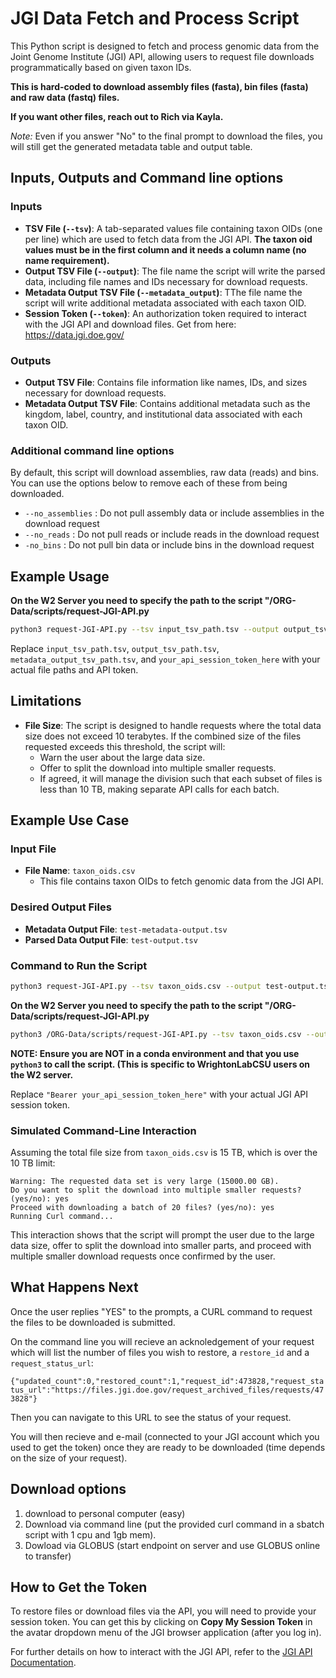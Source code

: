 # JGI Data Fetch and Process Script

This Python script is designed to fetch and process genomic data from the Joint Genome Institute (JGI) API, allowing users to request file downloads programmatically based on given taxon IDs.

**This is hard-coded to download assembly files (fasta), bin files (fasta) and raw data (fastq) files.**

**If you want other files, reach out to Rich via Kayla.**


*Note:* Even if you answer "No" to the final prompt to download the files, you will still get the generated metadata table and output table.


## Inputs, Outputs and Command line options

### Inputs
- **TSV File (`--tsv`)**: A tab-separated values file containing taxon OIDs (one per line) which are used to fetch data from the JGI API. **The taxon oid values must be in the first column and it needs a column name (no name requirement).**
- **Output TSV File (`--output`)**: The file name the script will write the parsed data, including file names and IDs necessary for download requests.
- **Metadata Output TSV File (`--metadata_output`)**: TThe file name the script will write additional metadata associated with each taxon OID.
- **Session Token (`--token`)**: An authorization token required to interact with the JGI API and download files. Get from here: https://data.jgi.doe.gov/

### Outputs
- **Output TSV File**: Contains file information like names, IDs, and sizes necessary for download requests.
- **Metadata Output TSV File**: Contains additional metadata such as the kingdom, label, country, and institutional data associated with each taxon OID.

### Additional command line options

By default, this script will download assemblies, raw data (reads) and bins. You can use the options below to remove each of these from being downloaded. 

- `--no_assemblies` : Do not pull assembly data or include assemblies in the download request
- `--no_reads` : Do not pull reads or include reads in the download request
- `-no_bins` : Do not pull bin data or include bins in the download request

## Example Usage

**On the W2 Server you need to specify the path to the script "/ORG-Data/scripts/request-JGI-API.py**

```bash
python3 request-JGI-API.py --tsv input_tsv_path.tsv --output output_tsv_path.tsv --metadata_output metadata_output_tsv_path.tsv --token "Bearer your_api_session_token_here"
```

Replace `input_tsv_path.tsv`, `output_tsv_path.tsv`, `metadata_output_tsv_path.tsv`, and `your_api_session_token_here` with your actual file paths and API token.

## Limitations

- **File Size**: The script is designed to handle requests where the total data size does not exceed 10 terabytes. If the combined size of the files requested exceeds this threshold, the script will:
  - Warn the user about the large data size.
  - Offer to split the download into multiple smaller requests.
  - If agreed, it will manage the division such that each subset of files is less than 10 TB, making separate API calls for each batch.

## Example Use Case

### Input File
- **File Name**: `taxon_oids.csv`
  - This file contains taxon OIDs to fetch genomic data from the JGI API.

### Desired Output Files
- **Metadata Output File**: `test-metadata-output.tsv`
- **Parsed Data Output File**: `test-output.tsv`

### Command to Run the Script
```bash
python3 request-JGI-API.py --tsv taxon_oids.csv --output test-output.tsv --metadata_output test-metadata-output.tsv --token "Bearer your_api_session_token_here"
```

**On the W2 Server you need to specify the path to the script "/ORG-Data/scripts/request-JGI-API.py**

```bash
python3 /ORG-Data/scripts/request-JGI-API.py --tsv taxon_oids.csv --output test-output.tsv --metadata_output test-metadata-output.tsv --token "Bearer /api/sessions/9e062d1805e57e9b36291a821ba58f29"
```
**NOTE: Ensure you are NOT in a conda environment and that you use `python3` to call the script. (This is specific to WrightonLabCSU users on the W2 server.**

Replace `"Bearer your_api_session_token_here"` with your actual JGI API session token.

### Simulated Command-Line Interaction
Assuming the total file size from `taxon_oids.csv` is 15 TB, which is over the 10 TB limit:

```plaintext
Warning: The requested data set is very large (15000.00 GB).
Do you want to split the download into multiple smaller requests? (yes/no): yes
Proceed with downloading a batch of 20 files? (yes/no): yes
Running Curl command...

```

This interaction shows that the script will prompt the user due to the large data size, offer to split the download into smaller parts, and proceed with multiple smaller download requests once confirmed by the user.


## What Happens Next

Once the user replies "YES" to the prompts, a CURL command to request the files to be downloaded is submitted.

On the command line you will recieve an acknoledgement of your request which will list the number of files you wish to restore, a `restore_id` and a `request_status_url`:

`{"updated_count":0,"restored_count":1,"request_id":473828,"request_status_url":"https://files.jgi.doe.gov/request_archived_files/requests/473828"}`

Then you can navigate to this URL to see the status of your request.

You will then recieve and e-mail (connected to your JGI account which you used to get the token) once they are ready to be downloaded (time depends on the size of your request).

## Download options
1) download to personal computer (easy)
2) Download via command line (put the provided curl command in a sbatch script with 1 cpu and 1gb mem).
3) Dowload via GLOBUS (start endpoint on server and use GLOBUS online to transfer)

## How to Get the Token

To restore files or download files via the API, you will need to provide your session token. You can get this by clicking on **Copy My Session Token** in the avatar dropdown menu of the JGI browser application (after you log in).

For further details on how to interact with the JGI API, refer to the [JGI API Documentation](https://sites.google.com/lbl.gov/data-portal-help/home/tips_tutorials/api-tutorial?authuser=0#h.3dorflyfeai2).
